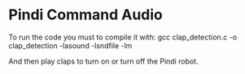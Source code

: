 # Pindi Command Audio

To run the code you must to compile it with:
gcc clap_detection.c -o clap_detection -lasound -lsndfile -lm

And then play claps to turn on or turn off the Pindi robot.
